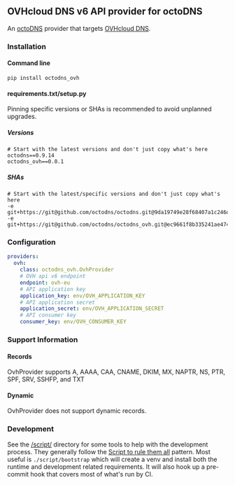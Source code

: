 ## OVHcloud DNS v6 API provider for octoDNS

An [octoDNS](https://github.com/octodns/octodns/) provider that targets [OVHcloud DNS](https://www.ovhcloud.com/en/domains/dns-subdomain/).

### Installation

#### Command line

```
pip install octodns_ovh
```

#### requirements.txt/setup.py

Pinning specific versions or SHAs is recommended to avoid unplanned upgrades.

##### Versions

```
# Start with the latest versions and don't just copy what's here
octodns==0.9.14
octodns_ovh==0.0.1
```

##### SHAs

```
# Start with the latest/specific versions and don't just copy what's here
-e git+https://git@github.com/octodns/octodns.git@9da19749e28f68407a1c246dfdf65663cdc1c422#egg=octodns
-e git+https://git@github.com/octodns/octodns_ovh.git@ec9661f8b335241ae4746eea467a8509205e6a30#egg=octodns_ovh
```

### Configuration

```yaml
providers:
  ovh:
    class: octodns_ovh.OvhProvider
    # OVH api v6 endpoint
    endpoint: ovh-eu
    # API application key
    application_key: env/OVH_APPLICATION_KEY
    # API application secret
    application_secret: env/OVH_APPLICATION_SECRET
    # API consumer key
    consumer_key: env/OVH_CONSUMER_KEY
```

### Support Information

#### Records

OvhProvider supports A, AAAA, CAA, CNAME, DKIM, MX, NAPTR, NS, PTR, SPF, SRV, SSHFP, and TXT

#### Dynamic

OvhProvider does not support dynamic records.

### Development

See the [/script/](/script/) directory for some tools to help with the development process. They generally follow the [Script to rule them all](https://github.com/github/scripts-to-rule-them-all) pattern. Most useful is `./script/bootstrap` which will create a venv and install both the runtime and development related requirements. It will also hook up a pre-commit hook that covers most of what's run by CI.
